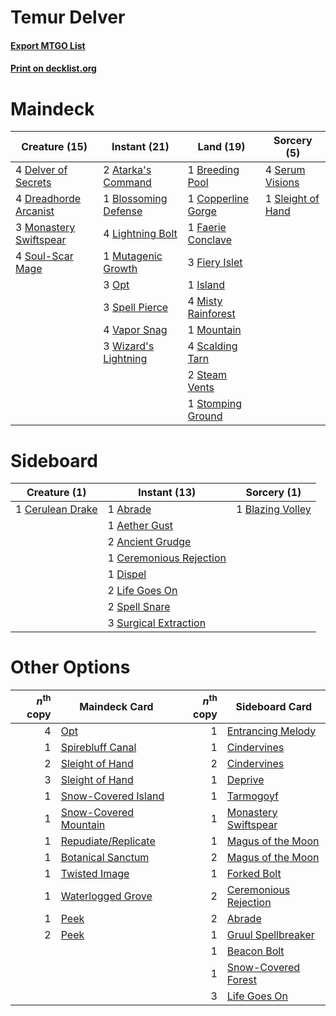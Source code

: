 # Temur Delver

#### [Export MTGO List](../collection/Temur%20Delver/Temur%20Delver.txt)
#### [Print on decklist.org](http://decklist.org/?deckmain=2%09Atarka's%20Command%0A1%09Blossoming%20Defense%0A1%09Breeding%20Pool%0A1%09Copperline%20Gorge%0A4%09Delver%20of%20Secrets%0A4%09Dreadhorde%20Arcanist%0A1%09Faerie%20Conclave%0A3%09Fiery%20Islet%0A1%09Island%0A4%09Lightning%20Bolt%0A4%09Misty%20Rainforest%0A3%09Monastery%20Swiftspear%0A1%09Mountain%0A1%09Mutagenic%20Growth%0A3%09Opt%0A4%09Scalding%20Tarn%0A4%09Serum%20Visions%0A1%09Sleight%20of%20Hand%0A4%09Soul-Scar%20Mage%0A3%09Spell%20Pierce%0A2%09Steam%20Vents%0A1%09Stomping%20Ground%0A4%09Vapor%20Snag%0A3%09Wizard's%20Lightning&deckside=1%09Abrade%0A1%09Aether%20Gust%0A2%09Ancient%20Grudge%0A1%09Blazing%20Volley%0A1%09Ceremonious%20Rejection%0A1%09Cerulean%20Drake%0A1%09Dispel%0A2%09Life%20Goes%20On%0A2%09Spell%20Snare%0A3%09Surgical%20Extraction)
# Maindeck

|                                          Creature (15)                                          |                                         Instant (21)                                          |                                          Land (19)                                          |                                        Sorcery (5)                                        |
|-------------------------------------------------------------------------------------------------|-----------------------------------------------------------------------------------------------|---------------------------------------------------------------------------------------------|-------------------------------------------------------------------------------------------|
|4 [Delver of Secrets](http://gatherer.wizards.com/Pages/Card/Details.aspx?multiverseid=226749)   |2 [Atarka's Command](http://gatherer.wizards.com/Pages/Card/Details.aspx?multiverseid=394502)  |1 [Breeding Pool](http://gatherer.wizards.com/Pages/Card/Details.aspx?multiverseid=97088)    |4 [Serum Visions](http://gatherer.wizards.com/Pages/Card/Details.aspx?multiverseid=50145)  |
|4 [Dreadhorde Arcanist](http://gatherer.wizards.com/Pages/Card/Details.aspx?multiverseid=461052) |1 [Blossoming Defense](http://gatherer.wizards.com/Pages/Card/Details.aspx?multiverseid=417719)|1 [Copperline Gorge](http://gatherer.wizards.com/Pages/Card/Details.aspx?multiverseid=209408)|1 [Sleight of Hand](http://gatherer.wizards.com/Pages/Card/Details.aspx?multiverseid=25557)|
|3 [Monastery Swiftspear](http://gatherer.wizards.com/Pages/Card/Details.aspx?multiverseid=438706)|4 [Lightning Bolt](http://gatherer.wizards.com/Pages/Card/Details.aspx?multiverseid=806)       |1 [Faerie Conclave](http://gatherer.wizards.com/Pages/Card/Details.aspx?multiverseid=106531) |                                                                                           |
|4 [Soul-Scar Mage](http://gatherer.wizards.com/Pages/Card/Details.aspx?multiverseid=426850)      |1 [Mutagenic Growth](http://gatherer.wizards.com/Pages/Card/Details.aspx?multiverseid=397717)  |3 [Fiery Islet](http://gatherer.wizards.com/Pages/Card/Details.aspx?multiverseid=464187)     |                                                                                           |
|                                                                                                 |3 [Opt](http://gatherer.wizards.com/Pages/Card/Details.aspx?multiverseid=442948)               |1 [Island](http://gatherer.wizards.com/Pages/Card/Details.aspx?multiverseid=439857)          |                                                                                           |
|                                                                                                 |3 [Spell Pierce](http://gatherer.wizards.com/Pages/Card/Details.aspx?multiverseid=425876)      |4 [Misty Rainforest](http://gatherer.wizards.com/Pages/Card/Details.aspx?multiverseid=405102)|                                                                                           |
|                                                                                                 |4 [Vapor Snag](http://gatherer.wizards.com/Pages/Card/Details.aspx?multiverseid=249373)        |1 [Mountain](http://gatherer.wizards.com/Pages/Card/Details.aspx?multiverseid=439859)        |                                                                                           |
|                                                                                                 |3 [Wizard's Lightning](http://gatherer.wizards.com/Pages/Card/Details.aspx?multiverseid=443040)|4 [Scalding Tarn](http://gatherer.wizards.com/Pages/Card/Details.aspx?multiverseid=405107)   |                                                                                           |
|                                                                                                 |                                                                                               |2 [Steam Vents](http://gatherer.wizards.com/Pages/Card/Details.aspx?multiverseid=405109)     |                                                                                           |
|                                                                                                 |                                                                                               |1 [Stomping Ground](http://gatherer.wizards.com/Pages/Card/Details.aspx?multiverseid=405110) |                                                                                           |


# Sideboard

|                                       Creature (1)                                        |                                           Instant (13)                                           |                                        Sorcery (1)                                        |
|-------------------------------------------------------------------------------------------|--------------------------------------------------------------------------------------------------|-------------------------------------------------------------------------------------------|
|1 [Cerulean Drake](http://gatherer.wizards.com/Pages/Card/Details.aspx?multiverseid=466807)|1 [Abrade](http://gatherer.wizards.com/Pages/Card/Details.aspx?multiverseid=430772)               |1 [Blazing Volley](http://gatherer.wizards.com/Pages/Card/Details.aspx?multiverseid=426821)|
|                                                                                           |1 [Aether Gust](http://gatherer.wizards.com/Pages/Card/Details.aspx?multiverseid=466796)          |                                                                                           |
|                                                                                           |2 [Ancient Grudge](http://gatherer.wizards.com/Pages/Card/Details.aspx?multiverseid=235600)       |                                                                                           |
|                                                                                           |1 [Ceremonious Rejection](http://gatherer.wizards.com/Pages/Card/Details.aspx?multiverseid=417613)|                                                                                           |
|                                                                                           |1 [Dispel](http://gatherer.wizards.com/Pages/Card/Details.aspx?multiverseid=401858)               |                                                                                           |
|                                                                                           |2 [Life Goes On](http://gatherer.wizards.com/Pages/Card/Details.aspx?multiverseid=430810)         |                                                                                           |
|                                                                                           |2 [Spell Snare](http://gatherer.wizards.com/Pages/Card/Details.aspx?multiverseid=446100)          |                                                                                           |
|                                                                                           |3 [Surgical Extraction](http://gatherer.wizards.com/Pages/Card/Details.aspx?multiverseid=397706)  |                                                                                           |


# Other Options

|*n*<sup>th</sup> copy|                                         Maindeck Card                                          |*n*<sup>th</sup> copy|                                         Sideboard Card                                         |
|--------------------:|------------------------------------------------------------------------------------------------|--------------------:|------------------------------------------------------------------------------------------------|
|                    4|[Opt](http://gatherer.wizards.com/Pages/Card/Details.aspx?multiverseid=442948)                  |                    1|[Entrancing Melody](http://gatherer.wizards.com/Pages/Card/Details.aspx?multiverseid=435207)    |
|                    1|[Spirebluff Canal](http://gatherer.wizards.com/Pages/Card/Details.aspx?multiverseid=417822)     |                    1|[Cindervines](http://gatherer.wizards.com/Pages/Card/Details.aspx?multiverseid=457305)          |
|                    2|[Sleight of Hand](http://gatherer.wizards.com/Pages/Card/Details.aspx?multiverseid=25557)       |                    2|[Cindervines](http://gatherer.wizards.com/Pages/Card/Details.aspx?multiverseid=457305)          |
|                    3|[Sleight of Hand](http://gatherer.wizards.com/Pages/Card/Details.aspx?multiverseid=25557)       |                    1|[Deprive](http://gatherer.wizards.com/Pages/Card/Details.aspx?multiverseid=193519)              |
|                    1|[Snow-Covered Island](http://gatherer.wizards.com/Pages/Card/Details.aspx?multiverseid=121130)  |                    1|[Tarmogoyf](http://gatherer.wizards.com/Pages/Card/Details.aspx?multiverseid=136142)            |
|                    1|[Snow-Covered Mountain](http://gatherer.wizards.com/Pages/Card/Details.aspx?multiverseid=121233)|                    1|[Monastery Swiftspear](http://gatherer.wizards.com/Pages/Card/Details.aspx?multiverseid=438706) |
|                    1|[Repudiate/Replicate](http://gatherer.wizards.com/Pages/Card/Details.aspx?multiverseid=457371)  |                    1|[Magus of the Moon](http://gatherer.wizards.com/Pages/Card/Details.aspx?multiverseid=136152)    |
|                    1|[Botanical Sanctum](http://gatherer.wizards.com/Pages/Card/Details.aspx?multiverseid=417817)    |                    2|[Magus of the Moon](http://gatherer.wizards.com/Pages/Card/Details.aspx?multiverseid=136152)    |
|                    1|[Twisted Image](http://gatherer.wizards.com/Pages/Card/Details.aspx?multiverseid=442064)        |                    1|[Forked Bolt](http://gatherer.wizards.com/Pages/Card/Details.aspx?multiverseid=401702)          |
|                    1|[Waterlogged Grove](http://gatherer.wizards.com/Pages/Card/Details.aspx?multiverseid=464198)    |                    2|[Ceremonious Rejection](http://gatherer.wizards.com/Pages/Card/Details.aspx?multiverseid=417613)|
|                    1|[Peek](http://gatherer.wizards.com/Pages/Card/Details.aspx?multiverseid=130903)                 |                    2|[Abrade](http://gatherer.wizards.com/Pages/Card/Details.aspx?multiverseid=430772)               |
|                    2|[Peek](http://gatherer.wizards.com/Pages/Card/Details.aspx?multiverseid=130903)                 |                    1|[Gruul Spellbreaker](http://gatherer.wizards.com/Pages/Card/Details.aspx?multiverseid=457323)   |
|                     |                                                                                                |                    1|[Beacon Bolt](http://gatherer.wizards.com/Pages/Card/Details.aspx?multiverseid=452904)          |
|                     |                                                                                                |                    1|[Snow-Covered Forest](http://gatherer.wizards.com/Pages/Card/Details.aspx?multiverseid=121192)  |
|                     |                                                                                                |                    3|[Life Goes On](http://gatherer.wizards.com/Pages/Card/Details.aspx?multiverseid=430810)         |

